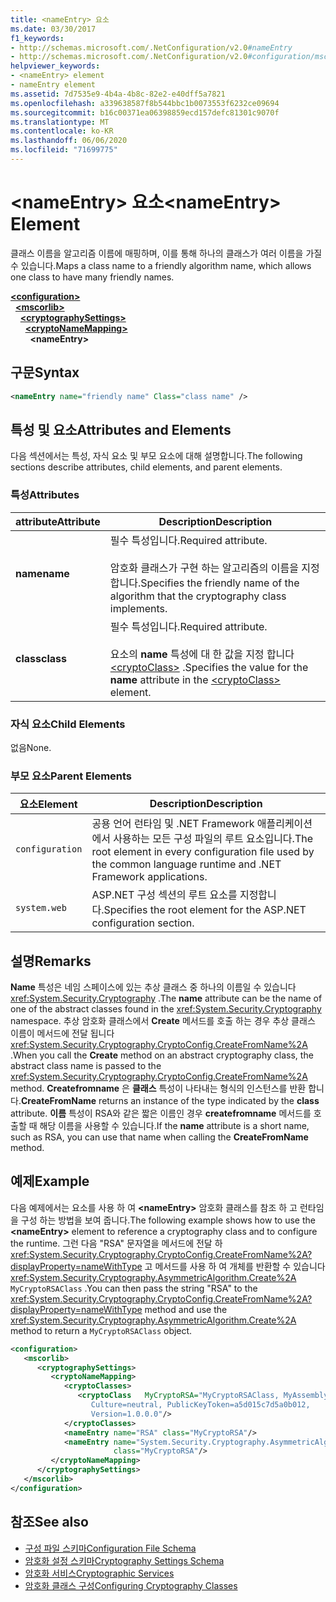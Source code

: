 ```yaml
---
title: <nameEntry> 요소
ms.date: 03/30/2017
f1_keywords:
- http://schemas.microsoft.com/.NetConfiguration/v2.0#nameEntry
- http://schemas.microsoft.com/.NetConfiguration/v2.0#configuration/mscorlib/cryptographySettings/cryptoNameMapping/nameEntry
helpviewer_keywords:
- <nameEntry> element
- nameEntry element
ms.assetid: 7d7535e9-4b4a-4b8c-82e2-e40dff5a7821
ms.openlocfilehash: a339638587f8b544bbc1b0073553f6232ce09694
ms.sourcegitcommit: b16c00371ea06398859ecd157defc81301c9070f
ms.translationtype: MT
ms.contentlocale: ko-KR
ms.lasthandoff: 06/06/2020
ms.locfileid: "71699775"
---
```

# <a name="nameentry-element"></a><span data-ttu-id="7ddb8-102">\<nameEntry> 요소</span><span class="sxs-lookup"><span data-stu-id="7ddb8-102">\<nameEntry> Element</span></span>
<span data-ttu-id="7ddb8-103">클래스 이름을 알고리즘 이름에 매핑하며, 이를 통해 하나의 클래스가 여러 이름을 가질 수 있습니다.</span><span class="sxs-lookup"><span data-stu-id="7ddb8-103">Maps a class name to a friendly algorithm name, which allows one class to have many friendly names.</span></span>  
  
[**\<configuration>**](../configuration-element.md)  
&nbsp;&nbsp;[**\<mscorlib>**](mscorlib-element-for-cryptography-settings.md)  
&nbsp;&nbsp;&nbsp;&nbsp;[**\<cryptographySettings>**](cryptographysettings-element.md)  
&nbsp;&nbsp;&nbsp;&nbsp;&nbsp;&nbsp;[**\<cryptoNameMapping>**](cryptonamemapping-element.md)  
&nbsp;&nbsp;&nbsp;&nbsp;&nbsp;&nbsp;&nbsp;&nbsp;**\<nameEntry>**  
  
## <a name="syntax"></a><span data-ttu-id="7ddb8-104">구문</span><span class="sxs-lookup"><span data-stu-id="7ddb8-104">Syntax</span></span>  
  
```xml  
<nameEntry name="friendly name" Class="class name" />  
```  
  
## <a name="attributes-and-elements"></a><span data-ttu-id="7ddb8-105">특성 및 요소</span><span class="sxs-lookup"><span data-stu-id="7ddb8-105">Attributes and Elements</span></span>  
 <span data-ttu-id="7ddb8-106">다음 섹션에서는 특성, 자식 요소 및 부모 요소에 대해 설명합니다.</span><span class="sxs-lookup"><span data-stu-id="7ddb8-106">The following sections describe attributes, child elements, and parent elements.</span></span>  
  
### <a name="attributes"></a><span data-ttu-id="7ddb8-107">특성</span><span class="sxs-lookup"><span data-stu-id="7ddb8-107">Attributes</span></span>  
  
|<span data-ttu-id="7ddb8-108">attribute</span><span class="sxs-lookup"><span data-stu-id="7ddb8-108">Attribute</span></span>|<span data-ttu-id="7ddb8-109">Description</span><span class="sxs-lookup"><span data-stu-id="7ddb8-109">Description</span></span>|  
|---------------|-----------------|  
|<span data-ttu-id="7ddb8-110">**name**</span><span class="sxs-lookup"><span data-stu-id="7ddb8-110">**name**</span></span>|<span data-ttu-id="7ddb8-111">필수 특성입니다.</span><span class="sxs-lookup"><span data-stu-id="7ddb8-111">Required attribute.</span></span><br /><br /> <span data-ttu-id="7ddb8-112">암호화 클래스가 구현 하는 알고리즘의 이름을 지정 합니다.</span><span class="sxs-lookup"><span data-stu-id="7ddb8-112">Specifies the friendly name of the algorithm that the cryptography class implements.</span></span>|  
|<span data-ttu-id="7ddb8-113">**class**</span><span class="sxs-lookup"><span data-stu-id="7ddb8-113">**class**</span></span>|<span data-ttu-id="7ddb8-114">필수 특성입니다.</span><span class="sxs-lookup"><span data-stu-id="7ddb8-114">Required attribute.</span></span><br /><br /> <span data-ttu-id="7ddb8-115">요소의 **name** 특성에 대 한 값을 지정 합니다 [\<cryptoClass>](cryptoclass-element.md) .</span><span class="sxs-lookup"><span data-stu-id="7ddb8-115">Specifies the value for the **name** attribute in the [\<cryptoClass>](cryptoclass-element.md) element.</span></span>|  
  
### <a name="child-elements"></a><span data-ttu-id="7ddb8-116">자식 요소</span><span class="sxs-lookup"><span data-stu-id="7ddb8-116">Child Elements</span></span>  
 <span data-ttu-id="7ddb8-117">없음</span><span class="sxs-lookup"><span data-stu-id="7ddb8-117">None.</span></span>  
  
### <a name="parent-elements"></a><span data-ttu-id="7ddb8-118">부모 요소</span><span class="sxs-lookup"><span data-stu-id="7ddb8-118">Parent Elements</span></span>  
  
|<span data-ttu-id="7ddb8-119">요소</span><span class="sxs-lookup"><span data-stu-id="7ddb8-119">Element</span></span>|<span data-ttu-id="7ddb8-120">Description</span><span class="sxs-lookup"><span data-stu-id="7ddb8-120">Description</span></span>|  
|-------------|-----------------|  
|`configuration`|<span data-ttu-id="7ddb8-121">공용 언어 런타임 및 .NET Framework 애플리케이션에서 사용하는 모든 구성 파일의 루트 요소입니다.</span><span class="sxs-lookup"><span data-stu-id="7ddb8-121">The root element in every configuration file used by the common language runtime and .NET Framework applications.</span></span>|  
|`system.web`|<span data-ttu-id="7ddb8-122">ASP.NET 구성 섹션의 루트 요소를 지정합니다.</span><span class="sxs-lookup"><span data-stu-id="7ddb8-122">Specifies the root element for the ASP.NET configuration section.</span></span>|  
  
## <a name="remarks"></a><span data-ttu-id="7ddb8-123">설명</span><span class="sxs-lookup"><span data-stu-id="7ddb8-123">Remarks</span></span>  
 <span data-ttu-id="7ddb8-124">**Name** 특성은 네임 스페이스에 있는 추상 클래스 중 하나의 이름일 수 있습니다 <xref:System.Security.Cryptography> .</span><span class="sxs-lookup"><span data-stu-id="7ddb8-124">The **name** attribute can be the name of one of the abstract classes found in the <xref:System.Security.Cryptography> namespace.</span></span> <span data-ttu-id="7ddb8-125">추상 암호화 클래스에서 **Create** 메서드를 호출 하는 경우 추상 클래스 이름이 메서드에 전달 됩니다 <xref:System.Security.Cryptography.CryptoConfig.CreateFromName%2A> .</span><span class="sxs-lookup"><span data-stu-id="7ddb8-125">When you call the **Create** method on an abstract cryptography class, the abstract class name is passed to the <xref:System.Security.Cryptography.CryptoConfig.CreateFromName%2A> method.</span></span> <span data-ttu-id="7ddb8-126">**Createfromname** 은 **클래스** 특성이 나타내는 형식의 인스턴스를 반환 합니다.</span><span class="sxs-lookup"><span data-stu-id="7ddb8-126">**CreateFromName** returns an instance of the type indicated by the **class** attribute.</span></span> <span data-ttu-id="7ddb8-127">**이름** 특성이 RSA와 같은 짧은 이름인 경우 **createfromname** 메서드를 호출할 때 해당 이름을 사용할 수 있습니다.</span><span class="sxs-lookup"><span data-stu-id="7ddb8-127">If the **name** attribute is a short name, such as RSA, you can use that name when calling the **CreateFromName** method.</span></span>  
  
## <a name="example"></a><span data-ttu-id="7ddb8-128">예제</span><span class="sxs-lookup"><span data-stu-id="7ddb8-128">Example</span></span>  
 <span data-ttu-id="7ddb8-129">다음 예제에서는 요소를 사용 하 여 **\<nameEntry>** 암호화 클래스를 참조 하 고 런타임을 구성 하는 방법을 보여 줍니다.</span><span class="sxs-lookup"><span data-stu-id="7ddb8-129">The following example shows how to use the **\<nameEntry>** element to reference a cryptography class and to configure the runtime.</span></span> <span data-ttu-id="7ddb8-130">그런 다음 "RSA" 문자열을 메서드에 전달 하 <xref:System.Security.Cryptography.CryptoConfig.CreateFromName%2A?displayProperty=nameWithType> 고 메서드를 사용 하 여 개체를 반환할 수 있습니다 <xref:System.Security.Cryptography.AsymmetricAlgorithm.Create%2A> `MyCryptoRSAClass` .</span><span class="sxs-lookup"><span data-stu-id="7ddb8-130">You can then pass the string "RSA" to the <xref:System.Security.Cryptography.CryptoConfig.CreateFromName%2A?displayProperty=nameWithType> method and use the <xref:System.Security.Cryptography.AsymmetricAlgorithm.Create%2A> method to return a `MyCryptoRSAClass` object.</span></span>  
  
```xml  
<configuration>  
   <mscorlib>  
      <cryptographySettings>  
         <cryptoNameMapping>  
            <cryptoClasses>  
               <cryptoClass   MyCryptoRSA="MyCryptoRSAClass, MyAssembly  
                  Culture=neutral, PublicKeyToken=a5d015c7d5a0b012,  
                  Version=1.0.0.0"/>  
            </cryptoClasses>  
            <nameEntry name="RSA" class="MyCryptoRSA"/>  
            <nameEntry name="System.Security.Cryptography.AsymmetricAlgorithm"  
                       class="MyCryptoRSA"/>  
         </cryptoNameMapping>  
      </cryptographySettings>  
   </mscorlib>  
</configuration>  
```  
  
## <a name="see-also"></a><span data-ttu-id="7ddb8-131">참조</span><span class="sxs-lookup"><span data-stu-id="7ddb8-131">See also</span></span>

- [<span data-ttu-id="7ddb8-132">구성 파일 스키마</span><span class="sxs-lookup"><span data-stu-id="7ddb8-132">Configuration File Schema</span></span>](../index.md)
- [<span data-ttu-id="7ddb8-133">암호화 설정 스키마</span><span class="sxs-lookup"><span data-stu-id="7ddb8-133">Cryptography Settings Schema</span></span>](index.md)
- [<span data-ttu-id="7ddb8-134">암호화 서비스</span><span class="sxs-lookup"><span data-stu-id="7ddb8-134">Cryptographic Services</span></span>](../../../../standard/security/cryptographic-services.md)
- [<span data-ttu-id="7ddb8-135">암호화 클래스 구성</span><span class="sxs-lookup"><span data-stu-id="7ddb8-135">Configuring Cryptography Classes</span></span>](../../configure-cryptography-classes.md)
